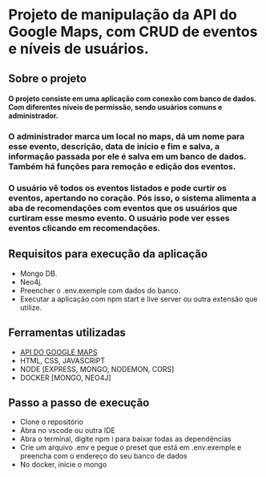 # Projeto de manipulação da API do Google Maps, com CRUD de eventos e níveis de usuários.

## Sobre o projeto
#### O projeto consiste em uma aplicação com conexão com banco de dados. Com diferentes níveis de permissão, sendo usuários comuns e administrador.
### O administrador marca um local no maps, dá um nome para esse evento, descrição, data de início e fim e salva, a informação passada por ele é salva em um banco de dados. Também há funções para remoção e edição dos eventos.
### O usuário vê todos os eventos listados e pode curtir os eventos, apertando no coração. Pós isso, o sistema alimenta a aba de recomendações com eventos que os usuários que curtiram esse mesmo evento. O usuário pode ver esses eventos clicando em recomendações.

## Requisitos para execução da aplicação
- Mongo DB.
- Neo4j.
- Preencher o .env.exemple com dados do banco.
- Executar a aplicação com npm start e live server ou outra extensão que utilize.

## Ferramentas utilizadas

- [API DO GOOGLE MAPS](https://developers.google.com/maps/documentation/javascript/overview?hl=pt-br)
- HTML, CSS, JAVASCRIPT 
- NODE [EXPRESS, MONGO, NODEMON, CORS]
- DOCKER [MONGO, NEO4J]

## Passo a passo de execução

- Clone o repositório
- Abra no vscode ou outra IDE
- Abra o terminal, digite npm i para baixar todas as dependências
- Crie um arquivo .env e pegue o preset que está em .env.exemple e preencha com o endereço do seu banco de dados
- No docker, inicie o mongo


